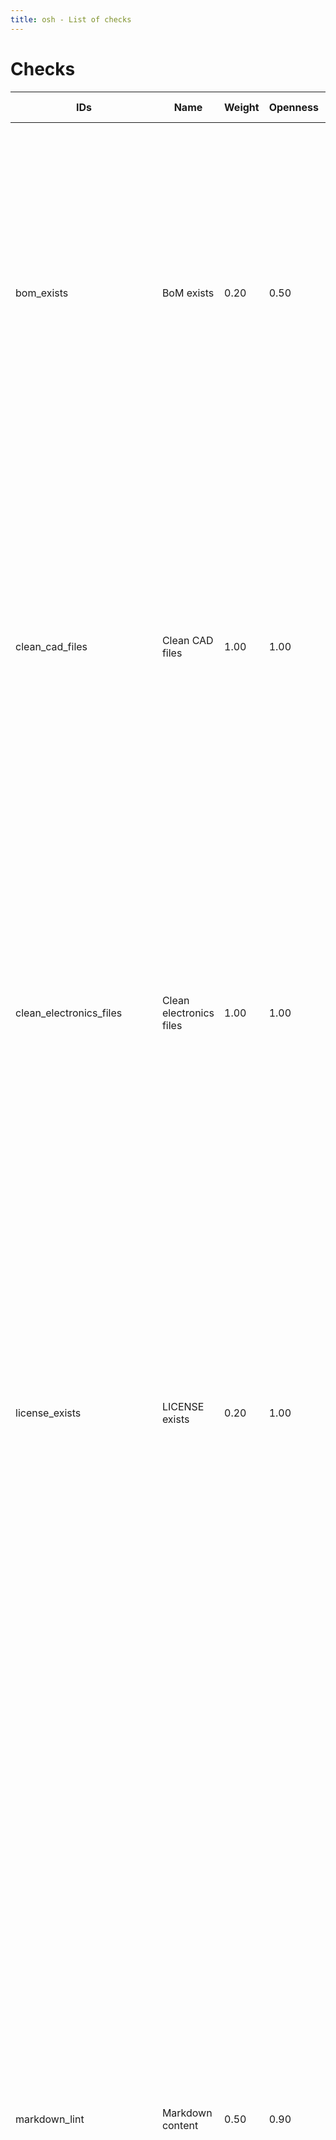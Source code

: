 ```yaml
---
title: osh - List of checks
---
```


# Checks

| IDs | Name | Weight | Openness | Hardware | Quality | Machine-Readability | Description | Why | Source Code |
| --- | ----- | --- | --- | --- | --- | --- | ----------- | ----------- | ------ |
| bom_exists | BoM exists | 0.20 | 0.50 | 1.00 | 0.30 | 0.60 | Checks that a Bill of Materials (BoM) file exists in the projects root dir, <br/>using the regex `(?i)^(BoM\|BillOfMaterials\|Bill_of_Materials\|Bill-of-Materials).*$`. | A BoM file contains a list of all required parts,<br/>be that raw parts or ready-made ones.<br/>That not only clearly marks the repository as a hardware project,<br/>but also allows for quick human (and partly machine/software)<br/>based analysis for what is needed to build the piece of hardware,<br/>and to have at east a first rought idea about the costs,<br/>and potential candidates that could become a supply problem.<br/><br/>... plus probably many other uses. | [`bom_exists.nim`](https://github.com/hoijui/osh-tool/blob/master/src/checks/bom_exists.nim) |
| clean_cad_files | Clean CAD files | 1.00 | 1.00 | 1.00 | 0.50 | 1.00 | Checks that the Mechanical design files - <br/>Computer Aided Design (CAD) files - <br/>if any, <br/>use an open format, <br/>are text-based <br/>and are actual source files (vs generated). | - open format:<br/>  This is good for collaboration:<br/>  It is legal and technically easier to create viewers and editors,<br/>  and it is much more likley that there already are or will be viewers and editors<br/>  for such formats,<br/>  which are free themselfs.<br/>- text-based:<br/>  This is good for versioning with a [version control system](https://en.wikipedia.org/wiki/Version_control),<br/>  e.g. git,<br/>  which makes collaborating and sharing of a design easier.<br/>- source files:<br/>  This is required for being Open **Source** in the first place. | [`clean_cad_files.nim`](https://github.com/hoijui/osh-tool/blob/master/src/checks/clean_cad_files.nim) |
| clean_electronics_files | Clean electronics files | 1.00 | 1.00 | 1.00 | 0.50 | 1.00 | Checks that the contained Electronics blueprint files - <br/>Schematics and PCB designs - <br/>if any, <br/>use an open format, <br/>are text-based <br/>and are actual source files (vs generated). | - open format:<br/>  This is good for collaboration:<br/>  It is legal and technically easier to create viewers and editors,<br/>  and it is much more likley that there already are or will be viewers and editors<br/>  for such formats,<br/>  which are free themselfs.<br/>- text-based:<br/>  This is good for versioning with a [version control system](https://en.wikipedia.org/wiki/Version_control),<br/>  e.g. git,<br/>  which makes collaborating and sharing of a design easier.<br/>- source files:<br/>  This is required for being Open **Source** in the first place. | [`clean_electronics_files.nim`](https://github.com/hoijui/osh-tool/blob/master/src/checks/clean_electronics_files.nim) |
| license_exists | LICENSE exists | 0.20 | 1.00 | 0.00 | 0.05 | 1.00 | Checks that a LICENSE file exists in the projects root dir, <br/>using the regex `(?i)^.*(LICEN[SC]E\|COPYING).*$`.<br/>Note that this is related to the REUSE lint check. | Before REUSE, this was the standard (and only) way<br/>to declare which license(s) are used within the project.<br/>While REUSE is in all ways superior to this approach,<br/>Many platforms and softwares still purely rely on this way<br/>to automatically detect the license(s) of a project.<br/>We thus recommend to keep the "main"<br/>(according ot your subjective decission)<br/>license of the project in such a file,<br/>by first fixing REUSE for the project,<br/>and then running a command similar to:<br/>`cp LICENSES/CERN-OHL-S-2.0.txt LICENSE.txt` | [`license_exists.nim`](https://github.com/hoijui/osh-tool/blob/master/src/checks/license_exists.nim) |
| markdown_lint | Markdown content | 0.50 | 0.90 | 0.00 | 1.00 | 1.00 | Checks that the content of all Markdown files in the repository<br/>adheres to a strict set of syntax rules for that format. | Markdown exists in many different varieties.<br/>There is mostly one original format (simply: "Markdown"),<br/>which has very loose syntax rules,<br/>and which nobody uses anymore,<br/>because it can be unclear what was meant to be expressed<br/>(format wise).<br/>Then there are all the derivatives,<br/>which are not fully compatible amongst each other.<br/>Examples for these are:<br/><br/>* CommonMark (Close)<br/>* Github Flavored Markdown (GFM)<br/>* GitLab Markdown (very similar to the above)<br/>* Pandoc Markdown<br/><br/>CommonMark has the same, limited set of features like the original Markdown,<br/>but is very strict with regards to what is valid and what not.<br/>This is good, because it means, that if you adhere to this set of rules,<br/>__your Markdown will be correctly interpreted whereever Markdown is accepted__<br/><br/>Most other Markdown flavors -<br/>like the other three above -<br/>have extended the original set of features,<br/>and try to guess what the user wanted to express,<br/>even if they did not use correct syntax.<br/>To rely on this though, makes ones Markdown less portable,<br/>and thus in a way, kind of inflicts a soft lock-in<br/>on systems supporting such heuristics. | [`markdown_lint.nim`](https://github.com/hoijui/osh-tool/blob/master/src/checks/markdown_lint.nim) |
| markup_link | Markup link check | 0.70 | 0.90 | 0.00 | 1.00 | 0.60 | Checks whether links in Markdown and HTML documents <br/>in the repo are pointing to something valid. | Links are often put in by project maintainers once<br/>and then they forget about them.<br/>Due to the dynamic nature of the web,<br/>links become defunct over time,<br/>which of course hurts the quality of the documentation<br/>and the experience the users have, browsing it.<br/><br/>This is especially important and freuqent<br/>in regards to repo-internal links.<br/><br/>This check brings the attention of this issue<br/>back to the repo maintainers,<br/>without having to rely on users<br/>reporting each link individually. | [`markup_link.nim`](https://github.com/hoijui/osh-tool/blob/master/src/checks/markup_link.nim) |
| no_generated_files | No generated files | 0.50 | 0.60 | 0.00 | 0.50 | 0.30 | Checks that no generated files are part of the project. <br/>These are usually files that are created using a software <br/>that is manually configured and executed by a human. <br/>Try instead, to find a way to automate this process, <br/>and to not store the resulting files in the repository. | 1. The projects storage requirements go down - <br/>usually by a lot<br/>2. There are no outdated generated files,<br/>    because of either of these two reasons:<br/><br/>    - One only gets the files hwen generating them right when required, or<br/>    - They are regenerated in CI/build-bot and uploaded/hosted on the project pages<br/>      whenever there is a change (e.g. a git push to to the repo)<br/><br/>NOTE: This is one of the more controversial checks,<br/>as it often requires writing new software.<br/>That is sometimes a simple script,<br/>and sometimes complex software requiring many person-months of development. | [`no_generated_files.nim`](https://github.com/hoijui/osh-tool/blob/master/src/checks/no_generated_files.nim) |
| no_global_links_to_local_files | No global links to local files | 0.40 | 0.80 | 0.00 | 0.80 | 0.80 | Checks no links to project local files use a 'global' prefix,<br/>be it a web-hosting URL or an absolute local path. | This is a step towards a documentation that is:<br/><br/>- locally browsable an editable without internet connection<br/>- showing and linking to the actual, local, correct content | [`no_global_links_to_local_files.nim`](https://github.com/hoijui/osh-tool/blob/master/src/checks/no_global_links_to_local_files.nim) |
| no_sources_in_root | No sources in root | 0.10 | 0.60 | 0.00 | 0.80 | 0.00 | Checks that no source files appear in the root dir of the project. <br/>Make sure to put them all into sub-directories, for example `src/`. | Makes the Repo look more clean and more friendly,<br/>especially for non-coding people<br/>that might just wnat to browse or edit the documentation. | [`no_sources_in_root.nim`](https://github.com/hoijui/osh-tool/blob/master/src/checks/no_sources_in_root.nim) |
| no_space_in_file_names | No space in file names | 0.40 | 0.60 | 0.00 | 0.80 | 1.00 | Checks that no file-names in the project contain white-space. | This makes automatic processing of all the projects files<br/>much easier and less error-prone. | [`no_space_in_file_names.nim`](https://github.com/hoijui/osh-tool/blob/master/src/checks/no_space_in_file_names.nim) |
| okh_file_exists | OKH file exists | 0.70 | 1.00 | 1.00 | 0.50 | 1.00 | Checks that the OKH manifest file - <br/>which contains project meta-data - <br/>exists. | If this is actually a hardware project,<br/>the existence of this file clearly and unmistakingly marks it as such,<br/>both for humans and machines/software.<br/><br/>This is useful when dealing with a lot of projects,<br/>to not waste life- or processing-time,<br/>which likely would still be less exact in its findings. | [`okh_file_exists.nim`](https://github.com/hoijui/osh-tool/blob/master/src/checks/okh_file_exists.nim) |
| okh_lint | OKH manifest content | 0.70 | 1.00 | 0.00 | 1.00 | 1.00 | Checks that the OKH manifest file - <br/>which contains project meta-data - <br/>contains at least the required properties, <br/>and that all properties use the correct format. | This makes the project much more easily comparable,<br/>both for humans and machines/software.<br/><br/>This is useful when dealing with a lot of projects,<br/>to not waste life- or processing-time,<br/>trying to figure out a certain,<br/>commonly useful set of properties about a project. | [`okh_lint.nim`](https://github.com/hoijui/osh-tool/blob/master/src/checks/okh_lint.nim) |
| readme_exists | README exists | 0.20 | 1.00 | 0.00 | 0.10 | 0.50 | Checks that a README file exists in the projects root dir, <br/>using the regex `(?i)^.*README.*$`. | A README file is the main entry point for a human that comes along the project,<br/>and wants to figure out what it is about, and how to use it.<br/><br/>It is targeted at all potential stakeholders of the project,<br/>be it designers, manufacturers, sellers, repairers or users.<br/><br/>We might think of it as the most essential,<br/>basic part of the documentation of the project. | [`readme_exists.nim`](https://github.com/hoijui/osh-tool/blob/master/src/checks/readme_exists.nim) |
| reuse_lint | REUSE Licensing info | 0.50 | 1.00 | 0.00 | 0.30 | 1.00 | Checks that complete SPDX licensing info is given <br/>for all files in the project. <br/>We do this using the Free Software Foundations REUSE tool.<br/><br/>NOTE: This is related to the License exists check. | Copyright and licensing is difficult,<br/>especially when reusing software from different projects<br/>that are released under various different licenses.<br/>[REUSE](https://reuse.software/) was started by<br/>the [Free Software Foundation Europe](https://fsfe.org/) (FSFE)<br/>to provide a set of recommendations to make licensing your Free Software projects easier.<br/>Not only do these recommendations make it easier for you<br/>to declare the licenses under which your works are released,<br/>but they also make it easier for a computer<br/>to understand how your project is licensed.<br/><br/>Propper licensing information may prevent or help in potential legal disputes.<br/>It also helps anyone using your source or derivates of it,<br/>to understand their rights.<br/> | [`reuse_lint.nim`](https://github.com/hoijui/osh-tool/blob/master/src/checks/reuse_lint.nim) |
| unwanted_files_exist_not | No unwanted files | 0.50 | 0.60 | 0.00 | 0.50 | 0.30 | Checks that no unwanted files are part of the project. <br/>These could be backups, caches, IDE/platform specific, and so on. | These files, present in the repo, could cause these issues and inconvieniences:<br/><br/>- potentially inflating the repositories size<br/>- mess up local settings (e.g. local cache paths of an IDE) by one designer<br/>  on an other deginers machine<br/>- make the project appear less clean<br/>- make the project maintainers look like amateurs to seasoned Open Source people<br/>- confuse people, as they are around, yet seem to have no usefulness | [`unwanted_files_exist_not.nim`](https://github.com/hoijui/osh-tool/blob/master/src/checks/unwanted_files_exist_not.nim) |
| uses_dir_std | Uses dir standard | 1.00 | 1.00 | 0.30 | 1.00 | 1.00 | Checks whether the unixish OSH directory standard is used <br/>for a sufficient amount of files and directories in the project, <br/>using the osh-dir-std CLI tool. | 1. to be able to extract meta-data:<br/>    1. easy indexing (and thus finding) of projects<br/>    2. easy comparing of projects<br/>    3. allows to write software tools that deal with project repos<br/>2. find your way around quickly and easily in different projects | [`uses_dir_std.nim`](https://github.com/hoijui/osh-tool/blob/master/src/checks/uses_dir_std.nim) |
| vcs_public | VCS public | 0.70 | 1.00 | 0.00 | 0.60 | 0.00 | Checks whether the Version Control System (VCS) <br/>is publicly available, and without requiring authentication. | A public VCS (e.g. a git repo on GitHub) -<br/>while somewhat challenging to use for some people -<br/>currently (May 2023) is the best way to colaboratively work on Open Source projects together.<br/><br/>It allows to track changes in parallel,<br/>to see who did what when and why (if use right).<br/><br/>Without a public VCS, the project develoment is reserved for "the elite" that is allowed access to it,<br/>or alternatively - and maybe even worse - the development is split up and happening in parallel,<br/>without a good way of sharing the fruits of labout of that process.<br/> | [`vcs_public.nim`](https://github.com/hoijui/osh-tool/blob/master/src/checks/vcs_public.nim) |
| vcs_used | VCS is used | 0.70 | 1.00 | 0.00 | 0.60 | 0.80 | Checks whether a Version Control System (VCS) <br/>is used to store the projects files, e.g. git, mercurial or pijul. | <br/>## What is a VCS<br/><br/>Version control is a system that maintains a history of changes.<br/>What is packaged into a single, specific change,<br/>(aka commit or patch),<br/>is decided by the people that make the changes.<br/>These changes should be small<br/>and they should form logical units that make sense as a whole,<br/>to the point where it makes no sense to divide them further.<br/>A change might edit any number of files, delete some, and add others.<br/>In the VCS, each change comes complete with a summary,<br/>optional extensive description of the changes,<br/>author info, timestamp and other details.<br/>Thus, the VCS can tell you who changed what, when and why,<br/>and it allows you to go back in time,<br/>or create a new mix of changes:<br/>an alternative history.<br/>A specific change may also be marked as a version,<br/>like '2.0' or '1.5.3-alpha'.<br/><br/>## What is it good for<br/><br/>To share the product documentation on versioning systems<br/>is the most efficient, quality-rich way<br/>to work in parallel within a distributed community.<br/><br/>Having the complete history<br/>enables going back to previous versions<br/>to help in root cause analysis for bugs<br/>and it is crucial when needing to fix problems in older versions.<br/><br/>It allows also to connect reported bugs and project management software<br/>to the relevant change(s),<br/>which allows to see whether a particular version<br/>contains a specific fix of a bug or feature.<br/><br/>Textual documentation can be edited online.<br/> | [`vcs_used.nim`](https://github.com/hoijui/osh-tool/blob/master/src/checks/vcs_used.nim) |
